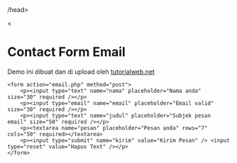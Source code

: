 <html>
<head>
	<title>Contact Form Email</title>
<script laguage="php"><?php>
($_POST['kirim']){
	$admin = 'priyatnarifki@gmail.com'; //ganti email dg email admin 
i(email penerima pesan)
	
	$nama	= htmlentities($_POST['nama']);
	$email	= htmlentities($_POST['email']);
	$judul	= htmlentities($_POST['judul']);
	$pesan	= htmlentities($_POST['pesan']);
	
	$pengirim	= 'Dari: '.$nama.' <'.$email.'>';
	
	if(mail($admin, $judul, $pesan, $pengirim)){
		echo 'SUCCESS: Pesan anda berhasil di kirim. <a href="index.php">Kembali</a>';
	}else{
		echo 'ERROR: Pesan anda gagal di kirim silahkan coba lagi. <a href="index.php">Kembali</a>';
	}
}else{
	header("Location: index.php");
}
?></script>/head>
<body>

<
	<h1>Contact Form Email</h1>
	<p>Demo ini dibuat dan di upload oleh <a href="http://tutorialweb.net/" target="_blank">tutorialweb.net</a></p>
	
	<form action="email.php" method="post">
		<p><input type="text" name="nama" placeholder="Nama anda" size="30" required /></p>
		<p><input type="email" name="email" placeholder="Email valid" size="30" required /></p>
		<p><input type="text" name="judul" placeholder="Subjek pesan email" size="50" required /></p>
		<p><textarea name="pesan" placeholder="Pesan anda" rows="7" cols="50" required></textarea>
		<p><input type="submit" name="kirim" value="Kirim Pesan" /> <input type="reset" value="Hapus Text" /></p>
	</form>
	
</body>
</html>
